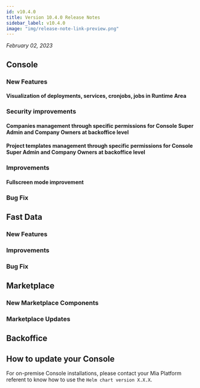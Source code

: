 ```yaml
---
id: v10.4.0
title: Version 10.4.0 Release Notes
sidebar_label: v10.4.0
image: "img/release-note-link-preview.png"
---
```


_February 02, 2023_

## Console

### New Features

#### Visualization of deployments, services, cronjobs, jobs in Runtime Area

### Security improvements 

#### Companies management through specific permissions for Console Super Admin and Company Owners at backoffice level

#### Project templates management through specific permissions for Console Super Admin and Company Owners at backoffice level

### Improvements

#### Fullscreen mode improvement

### Bug Fix

## Fast Data

### New Features

### Improvements

### Bug Fix

## Marketplace

### New Marketplace Components

### Marketplace Updates

## Backoffice

## How to update your Console

For on-premise Console installations, please contact your Mia Platform referent to know how to use the `Helm chart version X.X.X`.
